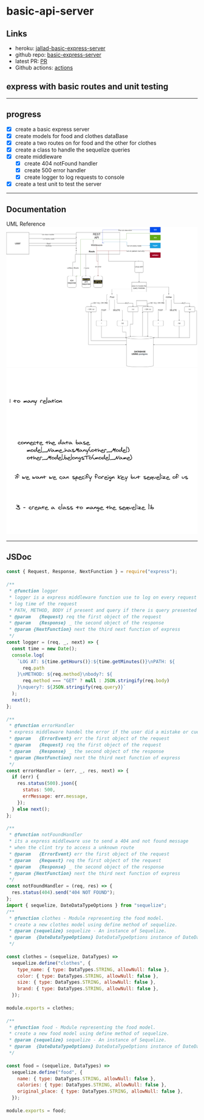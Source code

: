 # basic-api-server

## Links

- heroku: [jallad-basic-express-server](https://jallad-basic-api-server.herokuapp.com/)
- github repo: [basic-express-server](https://github.com/Ahmadjlallad/basic-api-server)
- latest PR: [PR](https://github.com/Ahmadjlallad/basic-api-server/pull/1)
- Github actions: [actions](https://github.com/Ahmadjlallad/basic-api-server/actions)

## express with basic routes and unit testing

---

## progress

- [x] create a basic express server
- [x] create models for food and clothes dataBase
- [x] create a two routes on for food and the other for clothes
- [x] create a class to handle the sequelize queries
- [x] create middleware
  - [x] create 404 notFound handler
  - [x] create 500 error handler
  - [x] create logger to log requests to console
- [x] create a test unit to test the server

---

## Documentation

UML Reference
![process/data flow](./assets/lab4.drawio.png)
![notes](./assets/notes.png)

---

## JSDoc

```js
const { Request, Response, NextFunction } = require("express");

/**
 * @function logger
 * logger is a express middleware function use to log on every request
 * log time of the request
 * PATH, METHOD, BODY if present and query if there is query presented
 * @param   {Request} req the first object of the request
 * @param   {Response} _ the second object of the response
 * @param {NextFunction} next the third next function of express
 */
const logger = (req, _, next) => {
  const time = new Date();
  console.log(
    `LOG AT: ${time.getHours()}:${time.getMinutes()}\nPATH: ${
      req.path
    }\nMETHOD: ${req.method}\nbody?: ${
      req.method === "GET" ? null : JSON.stringify(req.body)
    }\nquery?: ${JSON.stringify(req.query)}`
  );
  next();
};

/**
 * @function errorHandler
 * express middleware handel the error if the user did a mistake or cues any problem
 * @param   {ErrorEvent} err the first object of the request
 * @param   {Request} req the first object of the request
 * @param   {Response} _ the second object of the response
 * @param {NextFunction} next the third next function of express
 */
const errorHandler = (err, _, res, next) => {
  if (err) {
    res.status(500).json({
      status: 500,
      errMessage: err.message,
    });
  } else next();
};

/**
 * @function notFoundHandler
 * its a express middleware use to send a 404 and not found message
 * when the clint try to access a unknown route
 * @param   {ErrorEvent} err the first object of the request
 * @param   {Request} req the first object of the request
 * @param   {Response} _ the second object of the response
 * @param {NextFunction} next the third next function of express
 */
const notFoundHandler = (req, res) => {
  res.status(404).send("404 NOT FOUND");
};
import { sequelize, DateDataTypeOptions } from "sequelize";
/**
 * @function clothes - Module representing the food model.
 * create a new clothes model using define method of sequelize.
 * @param {sequelize} sequelize - An instance of Sequelize.
 * @param  {DateDataTypeOptions} DateDataTypeOptions instance of DateDataType
 */

const clothes = (sequelize, DataTypes) =>
  sequelize.define("clothes", {
    type_name: { type: DataTypes.STRING, allowNull: false },
    color: { type: DataTypes.STRING, allowNull: false },
    size: { type: DataTypes.STRING, allowNull: false },
    brand: { type: DataTypes.STRING, allowNull: false },
  });

module.exports = clothes;

/**
 * @function food - Module representing the food model.
 * create a new food model using define method of sequelize.
 * @param {sequelize} sequelize - An instance of Sequelize.
 * @param  {DateDataTypeOptions} DateDataTypeOptions instance of DateDataType
 */

const food = (sequelize, DataTypes) =>
  sequelize.define("food", {
    name: { type: DataTypes.STRING, allowNull: false },
    calories: { type: DataTypes.STRING, allowNull: false },
    original_place: { type: DataTypes.STRING, allowNull: false },
  });

module.exports = food;
```
